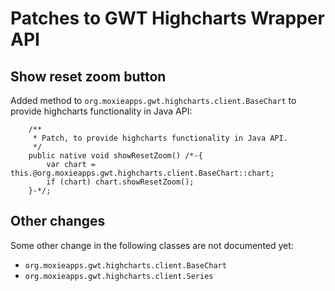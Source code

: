# Patches to GWT Highcharts Wrapper API

## Show reset zoom button
Added method to `org.moxieapps.gwt.highcharts.client.BaseChart` to provide highcharts functionality in Java API:
```
    /**
     * Patch, to provide highcharts functionality in Java API. 
     */
    public native void showResetZoom() /*-{
        var chart = this.@org.moxieapps.gwt.highcharts.client.BaseChart::chart;
        if (chart) chart.showResetZoom();
    }-*/;
```

## Other changes
Some other change in the following classes are not documented yet:
- `org.moxieapps.gwt.highcharts.client.BaseChart`
- `org.moxieapps.gwt.highcharts.client.Series`